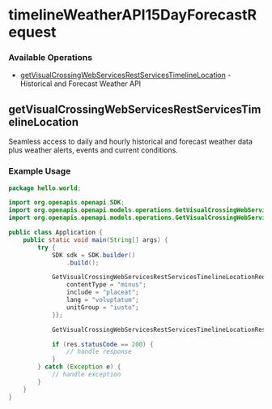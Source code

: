 # timelineWeatherAPI15DayForecastRequest

### Available Operations

* [getVisualCrossingWebServicesRestServicesTimelineLocation](#getvisualcrossingwebservicesrestservicestimelinelocation) - Historical and Forecast Weather API

## getVisualCrossingWebServicesRestServicesTimelineLocation

Seamless access to daily and hourly historical and forecast weather data plus weather alerts, events and current conditions.

### Example Usage

```java
package hello.world;

import org.openapis.openapi.SDK;
import org.openapis.openapi.models.operations.GetVisualCrossingWebServicesRestServicesTimelineLocationRequest;
import org.openapis.openapi.models.operations.GetVisualCrossingWebServicesRestServicesTimelineLocationResponse;

public class Application {
    public static void main(String[] args) {
        try {
            SDK sdk = SDK.builder()
                .build();

            GetVisualCrossingWebServicesRestServicesTimelineLocationRequest req = new GetVisualCrossingWebServicesRestServicesTimelineLocationRequest("suscipit", "molestiae") {{
                contentType = "minus";
                include = "placeat";
                lang = "voluptatum";
                unitGroup = "iusto";
            }};            

            GetVisualCrossingWebServicesRestServicesTimelineLocationResponse res = sdk.timelineWeatherAPI15DayForecastRequest.getVisualCrossingWebServicesRestServicesTimelineLocation(req);

            if (res.statusCode == 200) {
                // handle response
            }
        } catch (Exception e) {
            // handle exception
        }
    }
}
```
